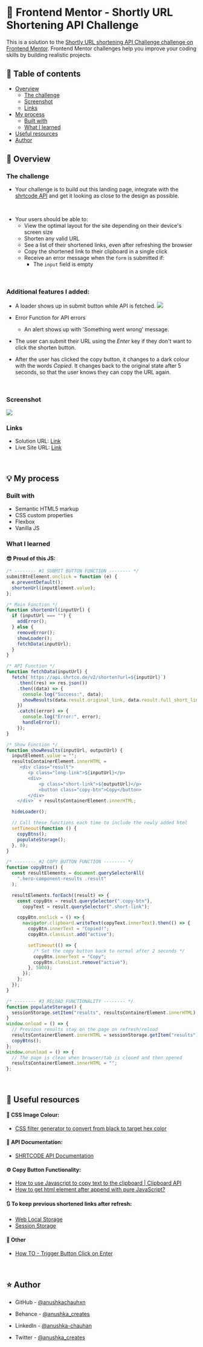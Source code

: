 # 🎯 Frontend Mentor - Shortly URL Shortening API Challenge

This is a solution to the [Shortly URL shortening API Challenge challenge on Frontend Mentor](https://www.frontendmentor.io/challenges/url-shortening-api-landing-page-2ce3ob-G). Frontend Mentor challenges help you improve your coding skills by building realistic projects.

## 📜 Table of contents

- [Overview](#overview)
  - [The challenge](#the-challenge)
  - [Screenshot](#screenshot)
  - [Links](#links)
- [My process](#my-process)
  - [Built with](#built-with)
  - [What I learned](#what-i-learned)
- [Useful resources](#useful-resources)
- [Author](#author)

## 📝 Overview

### The challenge

- Your challenge is to build out this landing page, integrate with the [shrtcode API](https://app.shrtco.de/) and get it looking as close to the design as possible.

<br>

- Your users should be able to:
  - View the optimal layout for the site depending on their device's screen size
  - Shorten any valid URL
  - See a list of their shortened links, even after refreshing the browser
  - Copy the shortened link to their clipboard in a single click
  - Receive an error message when the `form` is submitted if:
    - The `input` field is empty

<br>

### Additional features I added:

- A loader shows up in submit button while API is fetched.
  <img src="./assets/screenshot-2.png">

- Error Function for API errors

  - An alert shows up with 'Something went wrong' message.

- The user can submit their URL using the _Enter_ key if they don't want to click the shorten button.

- After the user has clicked the copy button, it changes to a dark colour with the words _Copied_. It changes back to the original state after 5 seconds, so that the user knows they can copy the URL again.

<br>

### Screenshot

<img src="./assets/screenshot.png">

### Links

- Solution URL: [Link](https://github.com/anushkachauhxn/frontend-mentor-projects/projects/9-url-shortening-api)
- Live Site URL: [Link](https://anushkachauhxn.github.io/frontend-mentor-projects/projects/9-url-shortening-api/)

<br>

## 💡 My process

### Built with

- Semantic HTML5 markup
- CSS custom properties
- Flexbox
- Vanilla JS

### What I learned

#### 😎 Proud of this JS:

```js
/* -------- #1 SUBMIT BUTTON FUNCTION -------- */
submitBtnElement.onclick = function (e) {
  e.preventDefault();
  shortenUrl(inputElement.value);
};

/* Main Function */
function shortenUrl(inputUrl) {
  if (inputUrl === "") {
    addError();
  } else {
    removeError();
    showLoader();
    fetchData(inputUrl);
  }
}

/* API Function */
function fetchData(inputUrl) {
  fetch(`https://api.shrtco.de/v2/shorten?url=${inputUrl}`)
    .then((res) => res.json())
    .then((data) => {
      console.log("Success:", data);
      showResults(data.result.original_link, data.result.full_short_link2);
    })
    .catch((error) => {
      console.log("Error:", error);
      handleError();
    });
}

/* Show Function */
function showResults(inputUrl, outputUrl) {
  inputElement.value = "";
  resultsContainerElement.innerHTML =
    `<div class="result">
        <p class="long-link">${inputUrl}</p>
        <div>
            <p class="short-link">${outputUrl}</p>
            <button class="copy-btn">Copy</button>
        </div>
    </div>` + resultsContainerElement.innerHTML;

  hideLoader();

  // Call these functions each time to include the newly added html
  setTimeout(function () {
    copyBtns();
    populateStorage();
  }, 0);
}

/* -------- #2 COPY BUTTON FUNCTION -------- */
function copyBtns() {
  const resultElements = document.querySelectorAll(
    ".hero-component-results .result"
  );

  resultElements.forEach((result) => {
    const copyBtn = result.querySelector(".copy-btn"),
      copyText = result.querySelector(".short-link");

    copyBtn.onclick = () => {
      navigator.clipboard.writeText(copyText.innerText).then(() => {
        copyBtn.innerText = "Copied!";
        copyBtn.classList.add("active");

        setTimeout(() => {
          /* Set the copy button back to normal after 2 seconds */
          copyBtn.innerText = "Copy";
          copyBtn.classList.remove("active");
        }, 5000);
      });
    };
  });
}

/* -------- #3 RELOAD FUNCTIONALITY -------- */
function populateStorage() {
  sessionStorage.setItem("results", resultsContainerElement.innerHTML);
}
window.onload = () => {
  // Previous results stay on the page on refresh/reload
  resultsContainerElement.innerHTML = sessionStorage.getItem("results");
  copyBtns();
};
window.onunload = () => {
  // The page is clean when browser/tab is closed and then opened
  resultsContainerElement.innerHTML = "";
};
```

<br>

## 🔎 Useful resources

#### 💟 CSS Image Colour:

- [CSS filter generator to convert from black to target hex color](https://codepen.io/sosuke/pen/Pjoqqp)

#### 📙 API Documentation:

- [SHRTCODE API Documentation](https://shrtco.de/docs/)

#### ⚙️ Copy Button Functionality:

- [How to use Javascript to copy text to the clipboard | Clipboard API](https://dev.to/tqbit/how-to-use-javascript-to-copy-text-to-the-clipboard-2hi2)
- [How to get html element after append with pure JavaScript?](https://stackoverflow.com/a/47424032/12302691)

#### 🔃 To keep previous shortened links after refresh:

- [Web Local Storage](https://developer.mozilla.org/en-US/docs/Web/API/Web_Storage_API/Using_the_Web_Storage_API)
- [Session Storage](https://developer.mozilla.org/en-US/docs/Web/API/Window/sessionStorage)

#### 🧩 Other

- [How TO - Trigger Button Click on Enter](https://www.w3schools.com/howto/howto_js_trigger_button_enter.asp)

<br>

## ⭐ Author

- GitHub - [@anushkachauhxn](https://github.com/anushkachauhxn)
- Behance - [@anushka_creates](https://www.behance.net/anushka_creates)

- LinkedIn - [@anushka-chauhan](https://www.linkedin.com/in/anushka-chauhan)
- Twitter - [@anushka_creates](https://twitter.com/anushka_creates)
